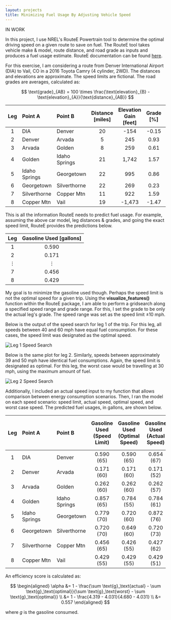 ```yaml
---
layout: projects
title: Minimizing Fuel Usage By Adjusting Vehicle Speed
---
```


IN WORK

In this project, I use NREL's RouteE Powertrain tool to determine the optimal driving speed on a given route to save on fuel. The RouteE tool takes vehicle make & model, route distance, and road grade as inputs and produces a fuel usage estimate. RouteE documentation can be found [here](https://nrel.github.io/routee-powertrain/intro.html).

For this exercise, I am considering a route from Denver International Airport (DIA) to Vail, CO in a 2016 Toyota Camry (4 cylinder, 2WD). The distances and elevations are approximate. The speed limits are fictional. The road grades are averages, calculated as:

$$
\text{grade}_{AB} = 100 \times \frac{\text{elevation}_{B} - \text{elevation}_{A}}{\text{distance}_{AB}}
$$

| Leg | Point A       | Point B       | Distance [miles] | Elevation Gain [feet] | Grade [%] | Speed Limit [mph] | 
|:---:|:--------------|:--------------|:----------------:|:---------------------:|:---------:|:-----------------:|
| 1   | DIA           | Denver        | 20               | -154                  | -0.15     | 65                |
| 2   | Denver        | Arvada        | 5                | 245                   | 0.93      | 60                |
| 3   | Arvada        | Golden        | 8                | 259                   | 0.61      | 60                |
| 4   | Golden        | Idaho Springs | 21               | 1,742                 | 1.57      | 65                |
| 5   | Idaho Springs | Georgetown    | 22               | 995                   | 0.86      | 70                |
| 6   | Georgetown    | Silverthorne  | 22               | 269                   | 0.23      | 70                |
| 7   | Silverthorne  | Copper Mtn    | 11               | 922                   | 1.59      | 65                |
| 8   | Copper Mtn    | Vail          | 19               | -1,473                | -1.47     | 55                |

This is all the information RouteE needs to predict fuel usage. For example, assuming the above car model, leg distances & grades, and going the exact speed limit, RouteE provides the predictions below.

| Leg     | Gasoline Used [gallons] |
|:-------:|:-----------------------:|
| 1       | 0.590                   |
| 2       | 0.171                   |
| &#8942; | &#8942;                 | 
| 7       | 0.456                   |
| 8       | 0.429                   |

My goal is to minimize the gasoline used though. Perhaps the speed limit is not the optimal speed for a given trip. Using the **visualize_features()** function within the RouteE package, I am able to perform a gridsearch along a specified speed range and grade range. For this, I set the grade to be only the actual leg's grade. The speed range was set as the speed limit $\pm 10$ mph. 

Below is the output of the speed search for leg 1 of the trip. For this leg, all speeds between 40 and 60 mph have equal fuel consumption. For these cases, the speed limit was designated as the optimal speed.

![Leg 1 Speed Search](https://williamscale.github.io/attachments/routee-optimal-speed/leg1_search.png)

Below is the same plot for leg 2. Similarly, speeds between approximately 39 and 50 mph have identical fuel consumptions. Again, the speed limit is designated as optimal. For this leg, the worst case would be travelling at 30 mph, using the maximum amount of fuel.

![Leg 2 Speed Search](https://williamscale.github.io/attachments/routee-optimal-speed/leg2_search.png)

Additionally, I included an actual speed input to my function that allows comparison between energy consumption scenarios. Then, I ran the model on each speed scenario: speed limit, actual speed, optimal speed, and worst case speed. The predicted fuel usages, in gallons, are shown below.

| Leg | Point A | Point B | Gasoline Used (Speed Limit) | Gasoline Used (Optimal Speed) | Gasoline Used (Actual Speed) | Gasoline Used (Worst Case Speed) |
|:---:|:--------------|:--------------|:-----------:|:-----------:|:-----------:|:----------:|
| 1   | DIA           | Denver        | 0.590 (65)  | 0.590 (65)  | 0.654 (67)  | 0.654 (67) |
| 2   | Denver        | Arvada        | 0.171 (60)  | 0.171 (60)  | 0.171 (52)  | 0.180 (65) |
| 3   | Arvada        | Golden        | 0.262 (60)  | 0.262 (60)  | 0.262 (57)  | 0.283 (66) |
| 4   | Golden        | Idaho Springs | 0.857 (65)  | 0.784 (55)  | 0.784 (61)  | 0.928 (75) |
| 5   | Idaho Springs | Georgetown    | 0.779 (70)  | 0.720 (60)  | 0.872 (76)  | 0.896 (77) |
| 6   | Georgetown    | Silverthorne  | 0.720 (70)  | 0.649 (60)  | 0.720 (73)  | 0.798 (76) |
| 7   | Silverthorne  | Copper Mtn    | 0.456 (65)  | 0.426 (55)  | 0.427 (62)  | 0.512 (75) |
| 8   | Copper Mtn    | Vail          | 0.429 (55)  | 0.429 (55)  | 0.429 (51)  | 0.429 (45) |

An efficiency score is calculated as:

$$
\begin{aligned}
\alpha &= 1 - \frac{\sum \text{g}_\text{actual} - \sum \text{g}_\text{optimal}}{\sum \text{g}_\text{worst} - \sum \text{g}_\text{optimal}} \\
&= 1 - \frac{4.319 - 4.031}{4.680 - 4.031} \\
&= 0.557
\end{aligned}
$$

where $g$ is the gasoline consumed.
